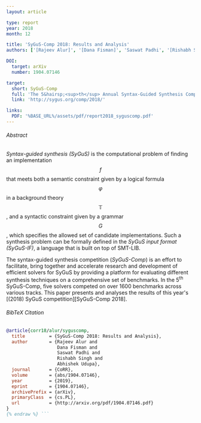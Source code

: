 ```yaml
---
layout: article

type: report
year: 2018
month: 12

title: 'SyGuS-Comp 2018: Results and Analysis'
authors: ['[Rajeev Alur]', '[Dana Fisman]', 'Saswat Padhi', '[Rishabh Singh]', '[Abhishek Udupa]']

DOI:
  target: arXiv
  number: 1904.07146

target:
  short: SyGuS-Comp
  full: 'The 5&hairsp;<sup>th</sup> Annual Syntax-Guided Synthesis Competition, 2018'
  link: 'http://sygus.org/comp/2018/'

links:
  PDF: '%BASE_URL%/assets/pdf/report2018_syguscomp.pdf'
---
```


###### Abstract

_Syntax-guided synthesis (SyGuS)_ is the computational problem of finding an implementation $$ f $$
that meets both a semantic constraint given by a logical formula $$ \varphi $$ in a background theory $$ \mathbb{T} $$,
and a syntactic constraint given by a grammar $$ G $$, which specifies the allowed set of candidate implementations.
Such a synthesis problem can be formally defined in the _SyGuS input format (SyGuS-IF)_, a language that is built on top of SMT-LIB.

The syntax-guided synthesis competition (_SyGuS-Comp_) is an effort to facilitate,
bring together and accelerate research and development of efficient solvers for SyGuS
by providing a platform for evaluating different synthesis techniques on a comprehensive set of benchmarks. 
In the 5<sup>th</sup> SyGuS-Comp, five solvers competed on over $1600$ benchmarks across various tracks.
This paper presents and analyses the results of this year's [(2018) SyGuS competition][SyGuS-Comp 2018].

###### BibTeX Citation

```bibtex {% raw %}
@article{corr18/alur/syguscomp,
  title         = {SyGuS-Comp 2018: Results and Analysis},
  author        = {Rajeev Alur and
                   Dana Fisman and
                   Saswat Padhi and
                   Rishabh Singh and
                   Abhishek Udupa},
  journal       = {CoRR},
  volume        = {abs/1904.07146},
  year          = {2019},
  eprint        = {1904.07146},
  archivePrefix = {arXiv},
  primaryClass  = {cs.PL},
  url           = {http://arxiv.org/pdf/1904.07146.pdf}
}
{% endraw %} ```
